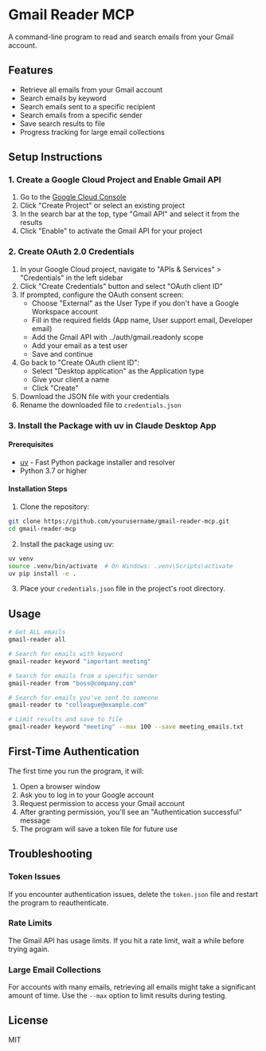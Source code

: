 # Gmail Reader MCP

A command-line program to read and search emails from your Gmail account.

## Features

- Retrieve all emails from your Gmail account
- Search emails by keyword
- Search emails sent to a specific recipient
- Search emails from a specific sender
- Save search results to file
- Progress tracking for large email collections

## Setup Instructions

### 1. Create a Google Cloud Project and Enable Gmail API

1. Go to the [Google Cloud Console](https://console.cloud.google.com/)
2. Click "Create Project" or select an existing project
3. In the search bar at the top, type "Gmail API" and select it from the results
4. Click "Enable" to activate the Gmail API for your project

### 2. Create OAuth 2.0 Credentials

1. In your Google Cloud project, navigate to "APIs & Services" > "Credentials" in the left sidebar
2. Click "Create Credentials" button and select "OAuth client ID"
3. If prompted, configure the OAuth consent screen:
   - Choose "External" as the User Type if you don't have a Google Workspace account
   - Fill in the required fields (App name, User support email, Developer email)
   - Add the Gmail API with ../auth/gmail.readonly scope
   - Add your email as a test user
   - Save and continue
4. Go back to "Create OAuth client ID":
   - Select "Desktop application" as the Application type
   - Give your client a name
   - Click "Create"
5. Download the JSON file with your credentials
6. Rename the downloaded file to `credentials.json`

### 3. Install the Package with uv in Claude Desktop App

#### Prerequisites
- [uv](https://github.com/astral-sh/uv) - Fast Python package installer and resolver
- Python 3.7 or higher

#### Installation Steps

1. Clone the repository:
```bash
git clone https://github.com/yourusername/gmail-reader-mcp.git
cd gmail-reader-mcp
```

2. Install the package using uv:
```bash
uv venv
source .venv/bin/activate  # On Windows: .venv\Scripts\activate
uv pip install -e .
```

3. Place your `credentials.json` file in the project's root directory.

## Usage

```bash
# Get ALL emails
gmail-reader all

# Search for emails with keyword
gmail-reader keyword "important meeting"

# Search for emails from a specific sender
gmail-reader from "boss@company.com"

# Search for emails you've sent to someone
gmail-reader to "colleague@example.com"

# Limit results and save to file
gmail-reader keyword "meeting" --max 100 --save meeting_emails.txt
```

## First-Time Authentication

The first time you run the program, it will:

1. Open a browser window
2. Ask you to log in to your Google account
3. Request permission to access your Gmail account
4. After granting permission, you'll see an "Authentication successful" message
5. The program will save a token file for future use

## Troubleshooting

### Token Issues
If you encounter authentication issues, delete the `token.json` file and restart the program to reauthenticate.

### Rate Limits
The Gmail API has usage limits. If you hit a rate limit, wait a while before trying again.

### Large Email Collections
For accounts with many emails, retrieving all emails might take a significant amount of time. Use the `--max` option to limit results during testing.

## License

MIT
